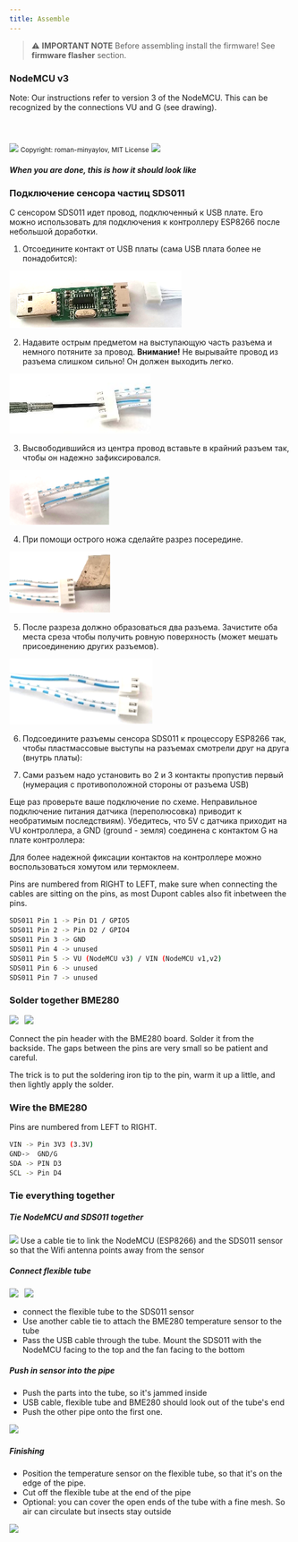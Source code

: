 ```yaml
---
title: Assemble
---
```


> ⚠️ **IMPORTANT NOTE**
Before assembling install the firmware!
See __firmware flasher__ section.

### NodeMCU v3
Note: Our instructions refer to version 3 of the NodeMCU. This can be recognized by the connections VU and G (see drawing). 

<img src="../docs/airrohr/airrohr-wiring-sds011-bme280.jpg" style="width:40%; margin-top: 3em"/>
<small>Copyright: roman-minyaylov, MIT License</small>


<img src="../docs/airrohr/nodemcu-v3-bme280.jpeg" style="margin-top: 1em"/>

##### When you are done, this is how it should look like


### Подключение сенсора частиц SDS011

С сенсором SDS011 идет провод, подключенный к USB плате. Его можно использовать для подключения к контроллеру ESP8266 после небольшой доработки.

1. Отсоедините контакт от USB платы (сама USB плата более не понадобится):

![step_01](sds_01.png)

2. Надавите острым предметом на выступающую часть разъема и немного потяните за провод. 
**Внимание!** Не вырывайте провод из разъема слишком сильно! Он должен выходить легко.

![step_02](sds_02.png)

3. Высвободившийся из центра провод вставьте в крайний разъем так, чтобы он надежно зафиксировался.

![step_03](sds_03.png)

4. При помощи острого ножа сделайте разрез посередине.

![step_04](sds_04.png)

5. После разреза должно образоваться два разъема. Зачистите оба места среза чтобы получить ровную поверхность (может мешать присоединению других разъемов).

![step_05](sds_05.png)

6. Подсоедините разъемы сенсора SDS011 к процессору ESP8266 так, чтобы пластмассовые выступы на разъемах смотрели друг на друга (внутрь платы):

7. Сами разъем надо установить во 2 и 3 контакты пропустив первый (нумерация с противоположной стороны от разъема USB)

Еще раз проверьте ваше подключение по схеме. Неправильное подключение питания датчика (переполюсовка) приводит к необратимым последствиям). Убедитесь, что 5V с датчика приходит на VU контроллера, а GND (ground - земля) соединена с контактом G на плате контроллера:

Для более надежной фиксации контактов на контроллере можно воспользоваться хомутом или термоклеем.

Pins are numbered from RIGHT to LEFT, make sure when connecting the cables are sitting on the pins, as most Dupont cables also fit inbetween the pins.
```bash
SDS011 Pin 1 -> Pin D1 / GPIO5
SDS011 Pin 2 -> Pin D2 / GPIO4
SDS011 Pin 3 -> GND
SDS011 Pin 4 -> unused
SDS011 Pin 5 -> VU (NodeMCU v3) / VIN (NodeMCU v1,v2)
SDS011 Pin 6 -> unused
SDS011 Pin 7 -> unused
```

### Solder together BME280
<img src="../docs/airrohr/solder-a-bme-280.jpeg" style="width:49%; padding-right: 0.5em" class="items-center"/>
<img src="../docs/airrohr/solder-bme-280.jpeg" style="width:49%;">

Connect the pin header with the BME280 board. Solder it from the backside. The gaps between the pins are very small so be patient and careful.  

The trick is to put the soldering iron tip to the pin, warm it up a little, and then lightly apply the solder.  



### Wire the BME280
Pins are numbered from LEFT to RIGHT.
```bash
VIN -> Pin 3V3 (3.3V)
GND->  GND/G
SDA -> PIN D3
SCL -> Pin D4
```

### Tie everything together

 ##### Tie NodeMCU and SDS011 together
<img src="../docs/airrohr/tie-air-quality-sensor-together.jpeg"/>
Use a cable tie to link the NodeMCU (ESP8266) and the SDS011 sensor so that the Wifi antenna points away from the sensor

 ##### Connect flexible tube
 <img src="../docs/airrohr/sds011-with-tube.jpeg" style="width:49%; padding-right: 0.5em"/>
 <img src="../docs/airrohr/bme280-tied-to-tube.jpeg" style="width:49%;">
 
* connect the flexible tube to the SDS011 sensor
* Use another cable tie to attach the BME280 temperature sensor to the tube
* Pass the USB cable through the tube. Mount the SDS011 with the NodeMCU facing to the top and the fan facing to the bottom

 
 ##### Push in sensor into the pipe
* Push the parts into the tube, so it's jammed inside
* USB cable, flexible tube and BME280 should look out of the tube's end
* Push the other pipe onto the first one.

<img src="../docs/airrohr/sds011-jammed-into-tube.jpeg"/>

 ##### Finishing
* Position the temperature sensor on the flexible tube, so that it's on the edge of the pipe.
* Cut off the flexible tube at the end of the pipe
* Optional: you can cover the open ends of the tube with a fine mesh. So air can circulate but insects stay outside
 
<img src="../docs/airrohr/position-bme280.jpeg"/>
